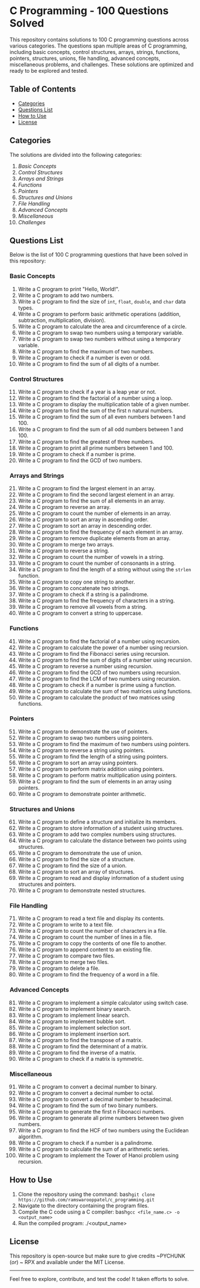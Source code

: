# C Programming - 100 Questions Solved

This repository contains solutions to 100 C programming questions across various categories. The questions span multiple areas of C programming, including basic concepts, control structures, arrays, strings, functions, pointers, structures, unions, file handling, advanced concepts, miscellaneous problems, and challenges. These solutions are optimized and ready to be explored and tested.

## Table of Contents
- [Categories](#categories)
- [Questions List](#questions-list)
- [How to Use](#how-to-use)
- [License](#license)

## Categories
The solutions are divided into the following categories:
1. *Basic Concepts*
2. *Control Structures*
3. *Arrays and Strings*
4. *Functions*
5. *Pointers*
6. *Structures and Unions*
7. *File Handling*
8. *Advanced Concepts*
9. *Miscellaneous*
10. *Challenges*

## Questions List
Below is the list of 100 C programming questions that have been solved in this repository:

### Basic Concepts
1. Write a C program to print "Hello, World!".
2. Write a C program to add two numbers.
3. Write a C program to find the size of `int`, `float`, `double`, and `char` data types.
4. Write a C program to perform basic arithmetic operations (addition, subtraction, multiplication, division).
5. Write a C program to calculate the area and circumference of a circle.
6. Write a C program to swap two numbers using a temporary variable.
7. Write a C program to swap two numbers without using a temporary variable.
8. Write a C program to find the maximum of two numbers.
9. Write a C program to check if a number is even or odd.
10. Write a C program to find the sum of all digits of a number.

### Control Structures
11. Write a C program to check if a year is a leap year or not.
12. Write a C program to find the factorial of a number using a loop.
13. Write a C program to display the multiplication table of a given number.
14. Write a C program to find the sum of the first n natural numbers.
15. Write a C program to find the sum of all even numbers between 1 and 100.
16. Write a C program to find the sum of all odd numbers between 1 and 100.
17. Write a C program to find the greatest of three numbers.
18. Write a C program to print all prime numbers between 1 and 100.
19. Write a C program to check if a number is prime.
20. Write a C program to find the GCD of two numbers.

### Arrays and Strings
21. Write a C program to find the largest element in an array.
22. Write a C program to find the second largest element in an array.
23. Write a C program to find the sum of all elements in an array.
24. Write a C program to reverse an array.
25. Write a C program to count the number of elements in an array.
26. Write a C program to sort an array in ascending order.
27. Write a C program to sort an array in descending order.
28. Write a C program to find the frequency of each element in an array.
29. Write a C program to remove duplicate elements from an array.
30. Write a C program to merge two arrays.
31. Write a C program to reverse a string.
32. Write a C program to count the number of vowels in a string.
33. Write a C program to count the number of consonants in a string.
34. Write a C program to find the length of a string without using the `strlen` function.
35. Write a C program to copy one string to another.
36. Write a C program to concatenate two strings.
37. Write a C program to check if a string is a palindrome.
38. Write a C program to find the frequency of characters in a string.
39. Write a C program to remove all vowels from a string.
40. Write a C program to convert a string to uppercase.

### Functions
41. Write a C program to find the factorial of a number using recursion.
42. Write a C program to calculate the power of a number using recursion.
43. Write a C program to find the Fibonacci series using recursion.
44. Write a C program to find the sum of digits of a number using recursion.
45. Write a C program to reverse a number using recursion.
46. Write a C program to find the GCD of two numbers using recursion.
47. Write a C program to find the LCM of two numbers using recursion.
48. Write a C program to check if a number is prime using a function.
49. Write a C program to calculate the sum of two matrices using functions.
50. Write a C program to calculate the product of two matrices using functions.

### Pointers
51. Write a C program to demonstrate the use of pointers.
52. Write a C program to swap two numbers using pointers.
53. Write a C program to find the maximum of two numbers using pointers.
54. Write a C program to reverse a string using pointers.
55. Write a C program to find the length of a string using pointers.
56. Write a C program to sort an array using pointers.
57. Write a C program to perform matrix addition using pointers.
58. Write a C program to perform matrix multiplication using pointers.
59. Write a C program to find the sum of elements in an array using pointers.
60. Write a C program to demonstrate pointer arithmetic.

### Structures and Unions
61. Write a C program to define a structure and initialize its members.
62. Write a C program to store information of a student using structures.
63. Write a C program to add two complex numbers using structures.
64. Write a C program to calculate the distance between two points using structures.
65. Write a C program to demonstrate the use of union.
66. Write a C program to find the size of a structure.
67. Write a C program to find the size of a union.
68. Write a C program to sort an array of structures.
69. Write a C program to read and display information of a student using structures and pointers.
70. Write a C program to demonstrate nested structures.

### File Handling
71. Write a C program to read a text file and display its contents.
72. Write a C program to write to a text file.
73. Write a C program to count the number of characters in a file.
74. Write a C program to count the number of lines in a file.
75. Write a C program to copy the contents of one file to another.
76. Write a C program to append content to an existing file.
77. Write a C program to compare two files.
78. Write a C program to merge two files.
79. Write a C program to delete a file.
80. Write a C program to find the frequency of a word in a file.

### Advanced Concepts
81. Write a C program to implement a simple calculator using switch case.
82. Write a C program to implement binary search.
83. Write a C program to implement linear search.
84. Write a C program to implement bubble sort.
85. Write a C program to implement selection sort.
86. Write a C program to implement insertion sort.
87. Write a C program to find the transpose of a matrix.
88. Write a C program to find the determinant of a matrix.
89. Write a C program to find the inverse of a matrix.
90. Write a C program to check if a matrix is symmetric.

### Miscellaneous
91. Write a C program to convert a decimal number to binary.
92. Write a C program to convert a decimal number to octal.
93. Write a C program to convert a decimal number to hexadecimal.
94. Write a C program to find the sum of two binary numbers.
95. Write a C program to generate the first n Fibonacci numbers.
96. Write a C program to generate all prime numbers between two given numbers.
97. Write a C program to find the HCF of two numbers using the Euclidean algorithm.
98. Write a C program to check if a number is a palindrome.
99. Write a C program to calculate the sum of an arithmetic series.
100. Write a C program to implement the Tower of Hanoi problem using recursion.

## How to Use
1. Clone the repository using the command:
bash``` git clone https://github.com/ramswarooppatel/c_programming.git ```
2. Navigate to the directory containing the program files.
3. Compile the C code using a C compiler:
bash``` gcc <file_name.c> -o <output_name> ```
4. Run the compiled program:
./<output_name>


## License
This repository is open-source but make sure to give credits ~PYCHUNK (_or_) ~ RPX and available under the MIT License.

---

Feel free to explore, contribute, and test the code!
It taken efforts to solve.
